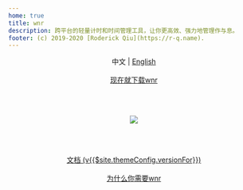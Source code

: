```yaml
---
home: true
title: wnr
description: 跨平台的轻量计时和时间管理工具，让你更高效、强力地管理作与息。
footer: (c) 2019-2020 [Roderick Qiu](https://r-q.name).
---
```


<center>中文 | <a href="../">English</a></center>

<br />

<center><a href="./download/links.html" class="btn btn--default">现在就下载wnr</a></center>

<br /><br />

<center><img src="https://i.loli.net/2020/04/12/osaKftvjBSnGi4D.png"/></center>

<br /><br />

<center><a href="./guide/1-basic-usage.html" class="btn btn--secondary">文档 (v{{$site.themeConfig.versionFor}})</a></center>

<br />

<center><a href="./why-wnr/yes-wnr.html" class="btn btn--third">为什么你需要wnr</a></center>
